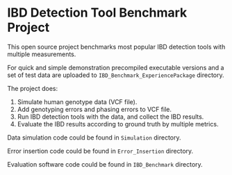 # IBD Detection Tool Benchmark Project

This open source project benchmarks most popular IBD detection tools with multiple measurements. 

For quick and simple demonstration precompiled executable versions and a set of test data are uploaded to ```IBD_Benchmark_ExperiencePackage``` directory.

The project does:
1. Simulate human genotype data (VCF file).
2. Add genotyping errors and phasing errors to VCF file.
3. Run IBD detection tools with the data, and collect the IBD results.
4. Evaluate the IBD results according to ground truth by multiple metrics.

Data simulation code could be found in ```Simulation``` directory.

Error insertion code could be found in  ```Error_Insertion``` directory.

Evaluation software code could be found in  ```IBD_Benchmark``` directory.


